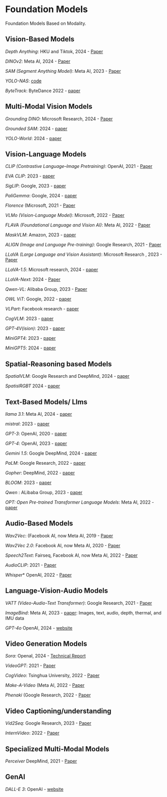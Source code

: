 # Foundation Models
Foundation Models Based on Modality.

## Vision-Based Models

*Depth Anything*: HKU and Tiktok, 2024 - [Paper](https://arxiv.org/pdf/2406.09414)

*DINOv2*: Meta AI, 2024 - [Paper](https://arxiv.org/pdf/2304.07193)

*SAM (Segment Anything Model)*: Meta AI, 2023 - [Paper](https://arxiv.org/pdf/2304.02643)

*YOLO-NAS*: [code](https://github.com/Deci-AI/super-gradients/tree/master)

*ByteTrack*: ByteDance 2022 - [paper](https://github.com/Deci-AI/super-gradients/tree/master)


## Multi-Modal Vision Models

*Grounding DINO*: Microsoft Research, 2024 - [Paper](https://arxiv.org/pdf/2303.05499)

*Grounded SAM*: 2024 - [paper](https://arxiv.org/pdf/2401.14159)

*YOLO-World*: 2024 - [paper](https://arxiv.org/pdf/2401.17270)

## Vision-Language Models


*CLIP (Contrastive Language–Image Pretraining)*: OpenAI, 2021 - [Paper](https://arxiv.org/abs/2103.00020)

*EVA CLIP*: 2023 - [paper](https://arxiv.org/pdf/2303.15389)

*SigLIP*: Google, 2023 - [paper](https://arxiv.org/pdf/2303.15343)

*PaliGemma*: Google, 2024 - [paper](https://arxiv.org/pdf/2407.07726)

*Florence* (Microsoft, 2021 - [Paper](https://arxiv.org/pdf/2111.11432)

*VLMo (Vision-Language Model)*: Microsoft, 2022 - [Paper](https://arxiv.org/pdf/2111.02358)

*FLAVA (Foundational Language and Vision AI)*: Meta AI, 2022 - [Paper](https://arxiv.org/abs/2112.04482)

*MaskVLM*: Amazon, 2023 - [paper](https://arxiv.org/pdf/2208.02131)

*ALIGN (Image and Language Pre-training)*: Google Research, 2021 - [Paper](https://arxiv.org/abs/2102.05918)

*LLaVA (Large Language and Vision Assistant)*: Microsoft Research , 2023 - [Paper](https://arxiv.org/abs/2304.08485)

*LLaVA-1.5*: Microsoft research, 2024 - [paper](https://arxiv.org/pdf/2310.03744)

*LLaVA-Next*: 2024 - [Paper](https://arxiv.org/pdf/2407.07895)

*Qwen-VL*: Alibaba Group, 2023 - [Paper](https://arxiv.org/pdf/2308.12966)

*OWL ViT*: Google, 2022 - [paper](https://arxiv.org/pdf/2205.06230)

*VLPart*: Facebook research - [paper](https://arxiv.org/pdf/2305.11173)

*CogVLM*: 2023 - [paper](https://arxiv.org/pdf/2311.03079)

*GPT-4V(ision)*: 2023 - [paper](https://arxiv.org/pdf/2311.01361)

*MiniGPT4*: 2023 - [paper](https://arxiv.org/pdf/2304.10592)

*MiniGPT5*: 2024 - [paper](https://arxiv.org/pdf/2310.02239)

## Spatial-Reasoning based Models

*SpatialVLM*: Google Research and DeepMind, 2024 - [paper](https://arxiv.org/pdf/2401.12168)

*SpatislRGBT* 2024 - [paper](https://arxiv.org/pdf/2406.01584)

## Text-Based Models/ Llms

*llama 3.1*: Meta AI, 2024 - [paper](https://scontent-hou1-1.xx.fbcdn.net/v/t39.2365-6/452387774_1036916434819166_4173978747091533306_n.pdf?_nc_cat=104&ccb=1-7&_nc_sid=3c67a6&_nc_ohc=DTS7hDTcxZoQ7kNvgF4bFEz&_nc_ht=scontent-hou1-1.xx&oh=00_AYAqN_LRjPCy1pIH8_C5ac0I3-E2LiS33XcTo-ZkX_J7qQ&oe=66AD830D)

*mistral*: 2023 - [paper](https://arxiv.org/pdf/2310.06825)

*GPT-3*: OpenAI, 2020 - [paper](https://arxiv.org/pdf/2005.14165)

*GPT-4*: OpenAI, 2023 - [paper](https://cdn.openai.com/papers/gpt-4.pdf)

*Gemini 1.5*: Google DeepMind, 2024 - [paper](https://arxiv.org/pdf/2403.05530)

*PaLM*: Google Research, 2022 - [paper](https://arxiv.org/pdf/2204.02311)

*Gopher*: DeepMind, 2022 - [paper](https://arxiv.org/pdf/2112.11446)

*BLOOM*: 2023 - [paper](https://arxiv.org/pdf/2211.05100)

*Qwen* : ALibaba Group, 2023 - [paper](https://arxiv.org/pdf/2309.16609)

*OPT: Open Pre-trained Transformer Language Models*: Meta AI, 2022 - [paper](https://arxiv.org/pdf/2205.01068)


## Audio-Based Models

*Wav2Vec*: (Facebook AI, now Meta AI, 2019 - [Paper](https://arxiv.org/pdf/1904.05862)

*Wav2Vec 2.0*: Facebook AI, now Meta AI, 2020 - [Paper](https://arxiv.org/abs/2006.11477)

*Speech2Text*: Fairseq, Facebook AI, now Meta AI, 2022 - [Paper](https://arxiv.org/pdf/2010.05171)

*AudioCLIP*: 2021 - [Paper](https://arxiv.org/abs/2106.13043)

*Whisper** OpenAI, 2022 - [Paper](https://cdn.openai.com/papers/whisper.pdf)

## Language-Vision-Audio Models

*VATT (Video-Audio-Text Transformer)*: Google Research, 2021 - [Paper](https://arxiv.org/abs/2104.11178)

*ImageBind*:  Meta AI, 2023 - [paper](https://arxiv.org/pdf/2305.05665): Images, text, audio, depth, thermal, and IMU data 

*GPT-4o* OpenAI, 2024 - [website](https://openai.com/index/hello-gpt-4o/)

## Video Generation Models

*Sora*: OpenaI, 2024 - [Technical Report](https://openai.com/index/video-generation-models-as-world-simulators/)

*VideoGPT*: 2021 - [Paper](https://arxiv.org/abs/2104.10157)

*CogVideo*: Tsinghua University, 2022 - [Paper](https://arxiv.org/abs/2205.15868)

*Make-A-Video* (Meta AI, 2022 - [Paper](https://arxiv.org/abs/2209.14792)

*Phenaki* (Google Research, 2022 - [Paper](https://arxiv.org/abs/2210.02399)

## Video Captioning/understanding

*Vid2Seq*: Google Research, 2023 - [Paper](https://arxiv.org/pdf/2302.14115)

*InternVideo*: 2022 - [Paper](https://arxiv.org/pdf/2212.03191)

## Specialized Multi-Modal Models

*Perceiver* DeepMind, 2021 - [Paper](https://arxiv.org/abs/2103.03206)


## GenAI

*DALL-E 3*: OpenAI - [website](https://openai.com/index/dall-e-3/)
